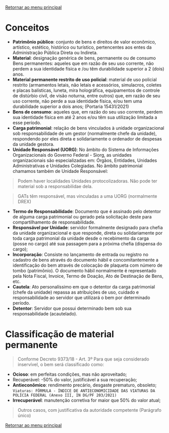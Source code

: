 [Retornar ao menu principal](https://github.com/Mateus-cpa/manual-material/blob/main/README.md)

# Conceitos
- **Patrimônio público**: conjunto de bens e direitos de valor econômico, artístico, estético, histórico ou turístico, pertencentes aos entes da Administração Pública Direta ou Indireta.
- **Material**: designação genérica de bens, permanente ou de consumo
Bens permanentes: aqueles que em razão de seu uso corrente, não perdem a sua identidade física e /ou têm durabilidade superior a 2 (dois) anos.
- **Material permanente restrito de uso policial**: material de uso policial restrito (armamentos letais, não letais e acessórios, simulacros, coletes e placas balísticas, luneta, mira holográfica, equipamentos de controle de distúrbio civil, de visão noturna, entre outros) que, em razão de seu uso corrente, não perde a sua identidade física, e/ou tem uma durabilidade superior a dois anos; (Portaria 15431/2021)
- **Bens de consumo**: aqueles que, em razão do seu uso corrente, perdem sua identidade física em até 2 anos e/ou têm sua utilização limitada a esse período.
- **Carga patrimonial**: relação de bens vinculados à unidade organizacional sob responsabilidade de um gestor (normalmente chefe da unidade), respondendo por eles direta e solidariamente o ordenador de despesas da unidade gestora.
- **Unidade Responsável (UORG)**: No âmbito do Sistema de Informações Organizacionais do Governo Federal - Siorg, as unidades organizacionais são especializadas em: Órgãos, Entidades, Unidades Administrativas e Unidades Colegiadas. No âmbito patrimonial chamamos também de Unidade Responsável:
> Podem haver localidades Unidades protocolizadoras. Não pode ter material sob a responsabilidae dela.

> GATs têm responsável, mas vinculadas a uma UORG (normalmente DREX)
- **Termo de Responsabilidade**: Documento que é assinado pelo detentor de alguma carga patrimonial ou gerado pela solicitação deste para compartilhamento de responsabilidade. 
- **Responsável por Unidade**: servidor formalmente designado para chefia da unidade organizacional e que responde, direta ou solidariamente por toda carga patrimonial da unidade desde o recebimento da carga (posse no cargo) até sua passagem para a próxima chefia (dispensa do cargo);
- **Incorporação**: Consiste no lançamento de entrada ou registro no cadastro de bens através do documento hábil e concomitantemente a identificação do bem através de colocação de plaqueta com número de tombo (patrimônio). O documento hábil normalmente é representado pela Nota Fiscal, Invoice, Termo de Doação, Ato de Destinação de Bens, etc.
- **Cautela**: Ato personalíssimo em que o detentor da carga patrimonial (chefe da unidade) repassa as atribuições de uso, cuidado e responsabilidade ao servidor que utilizará o bem por determinado período.
- **Detentor**: Servidor que possui determinado bem sob sua responsabilidade (acautelado).

# Classificação de material permanente
>Conforme Decreto 9373/18 - Art. 3º Para que seja considerado inservível, o bem será classificado como:

- **Ocioso**: em perfeitas condições, mas não aproveitado;
- Recuperável: -50% do valor, justificável a sua recuperação;
- **Antieconômico**: rendimento precário, desgaste prematuro, obsoleto;
`Viaturas: FÓRMULA - ÍNDICE DE ANTIECONOMICIDADE DAS VIATURAS DA POLÍCIA FEDERAL (Anexo III, IN DG/PF 203/2021)`
- **Irrecuperável**: manutenção corretiva for maior que 50% do valor atual;

>Outros casos, com justificativa da autoridade competente (Parágrafo único)

[Retornar ao menu principal](https://github.com/Mateus-cpa/manual-material/blob/main/README.md)